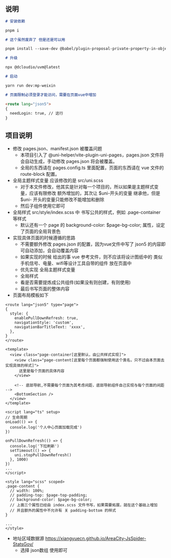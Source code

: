 ## 说明

```markdown
# 安装依赖

pnpm i

# 这个虽然废弃了 但是还是可以用

pnpm install --save-dev @babel/plugin-proposal-private-property-in-object

# 升级

npx @dcloudio/uvm@latest

# 启动

yarn run dev:mp-weixin

# 页面限制必须登录才能访问，需要在页面vue中增加

<route lang="json5">
{
  needLogin: true, // 这行
}
```

## 项目说明

- 修改 pages.json、manifest.json 被覆盖问题
  - 本项目引入了 @uni-helper/vite-plugin-uni-pages，pages.json 文件将会自动生成，手动修改 pages.json 将会被覆盖。
  - 全局的东西请在 pages.config.ts 里面配置，页面的东西请在 vue 文件的 route-block 配置。
- 全局主题样式变量 应该修改的是 src/uni.scss
  - 对于本文件修改，他其实是针对每一个项目的，所以如果是主题样式变量，应该有限修改 额外增加的，其次让 $uni-开头的变量 继承他，但是 $uni- 开头的变量只能修改不能增加和删除
  - 然后子组件使用它即可
- 全局样式 src/style/index.scss 中 书写公共的样式，例如 .page-container 等样式
  - 默认还有一个 page 的 background-color: $page-bg-color; 属性，设定了页面的全局背景色
- 实现具体页面的时候遵循的思路
  - 不需要额外修改 pages.json 的配置，因为vue文件中写了 json5 的内容即可自动添加，会自动覆盖内容
  - 如果实现的时候 给出的事 vue 参考文件，则不应该将设计图纸中的 类似 手机信号、电量、wifi等设计工具自带的组件 放在页面中
  - 优先实现 全局主题样式变量
  - 全局样式
  - 看是否需要提炼成公共组件(如果没有则创建，有则使用)
  - 最后书写页面的整体内容
- 页面布局模板如下

```vue
<route lang="json5" type="page">
{
  style: {
    enablePullDownRefresh: true,
    navigationStyle: 'custom',
    navigationBarTitleText: 'xxxx',
  },
}
</route>

<template>
  <view class="page-container[这里默认，由公共样式实现]">
    <view class="page-content[这里每个页面都强制使用这个类名，只不过由本页面去实现具体的样式]">
      这里是每个页面的具体内容
    </view>

    <!-- 底部导航,不需要每个页面为其考虑间距，底部导航组件自己实现与每个页面的间距 -->
    <BottomSection />
  </view>
</template>

<script lang="ts" setup>
// 生命周期
onLoad(() => {
  console.log('个人中心页面加载完成')
})

onPullDownRefresh(() => {
  console.log('下拉刷新')
  setTimeout(() => {
    uni.stopPullDownRefresh()
  }, 1000)
})
...
</script>

<style lang="scss" scoped>
.page-content {
  // width: 100%;
  // padding-top: $page-top-padding;
  // background-color: $page-bg-color;
  // 上面三个属性已经由 index.scss 文件书写，如果需要拓展，就在这个基础上增加
  // 并且额外的属性中不允许有 关 padding-bottom 的样式
}

...
</style>
```

- 地址区域数据源 <https://xiangyuecn.github.io/AreaCity-JsSpider-StatsGov/>
  - 选择 json数组 使用即可
